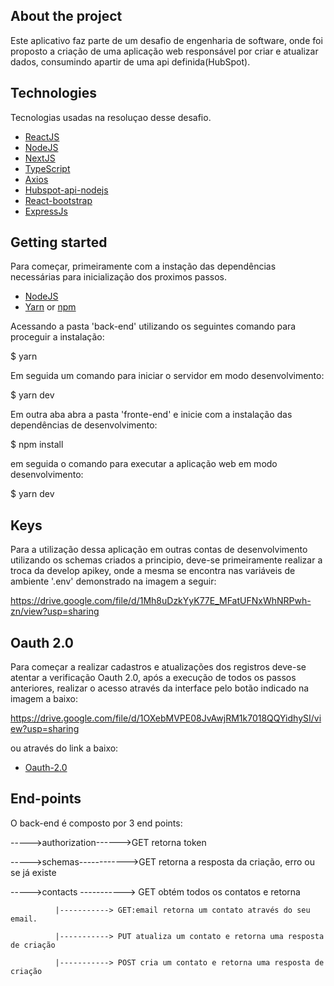 ## About the project

Este aplicativo faz parte de um desafio de engenharia de software, onde foi proposto a criação de uma aplicação web responsável por criar e atualizar dados, consumindo apartir de uma api definida(HubSpot).

## Technologies

Tecnologias usadas na resoluçao desse desafio.


- [ReactJS](https://reactjs.org/)
- [NodeJS](https://nodejs.org/en/)
- [NextJS](https://nextjs.org/)
- [TypeScript](https://www.typescriptlang.org/)
- [Axios](https://github.com/axios/axios)
- [Hubspot-api-nodejs](https://github.com/HubSpot/hubspot-api-nodejs)
- [React-bootstrap](https://react-bootstrap.github.io/)
- [ExpressJs](https://expressjs.com/)

## Getting started

Para começar, primeiramente com a instação das dependências necessárias para inicialização dos proximos passos.

- [NodeJS](https://nodejs.org/en/)
- [Yarn](https://classic.yarnpkg.com/) or [npm](https://www.npmjs.com/)


Acessando a pasta 'back-end' utilizando os seguintes comando para proceguir a instalação:


$ yarn


Em seguida um comando para iniciar o servidor em modo desenvolvimento:


$ yarn dev


Em outra aba abra a pasta 'fronte-end' e inicie com a instalação das dependências de desenvolvimento:


$ npm install


em seguida o comando para executar a aplicação web em modo desenvolvimento:


$ yarn dev


## Keys

Para a utilização dessa aplicação em outras contas de desenvolvimento utilizando os schemas criados a principio, deve-se primeiramente realizar a troca da develop apikey, onde a mesma se encontra nas variáveis de ambiente '.env' demonstrado na imagem a seguir:


https://drive.google.com/file/d/1Mh8uDzkYyK77E_MFatUFNxWhNRPwh-zn/view?usp=sharing



## Oauth 2.0

Para começar a realizar cadastros e atualizações dos registros deve-se atentar a verificação Oauth 2.0, após a execução de todos os passos anteriores, realizar o acesso através da interface pelo botão indicado na imagem a baixo:

https://drive.google.com/file/d/1OXebMVPE08JvAwjRM1k7018QQYidhySI/view?usp=sharing

ou através do link a baixo:

- [Oauth-2.0](https://app.hubspot.com/oauth/authorize?client_id=6499a143-10c7-432c-8218-5e6a6a8b4fe6&redirect_uri=http://localhost:3000/&scope=crm.objects.contacts.read%20crm.objects.contacts.write%20crm.schemas.contacts.read%20crm.schemas.contacts.write)


## End-points

O back-end é composto por 3 end points:


----->authorization------>GET retorna token


----->schemas------------>GET retorna a resposta da criação, erro ou se já existe


----->contacts -----------> GET obtém todos os contatos e retorna
              
              |-----------> GET:email retorna um contato através do seu email.
              
              |-----------> PUT atualiza um contato e retorna uma resposta de criação
              
              |-----------> POST cria um contato e retorna uma resposta de criação




